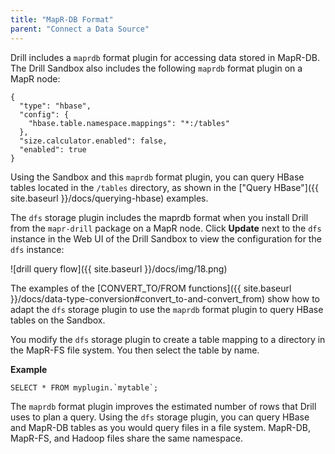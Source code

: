 ```yaml
---
title: "MapR-DB Format"
parent: "Connect a Data Source"
---
```

Drill includes a `maprdb` format plugin for accessing data stored in MapR-DB. The Drill Sandbox also includes the following `maprdb` format plugin on a MapR node:

    {
      "type": "hbase",
      "config": {
        "hbase.table.namespace.mappings": "*:/tables"
      },
      "size.calculator.enabled": false,
      "enabled": true
    }

Using the Sandbox and this `maprdb` format plugin, you can query HBase tables located in the `/tables` directory, as shown in the ["Query HBase"]({{ site.baseurl }}/docs/querying-hbase) examples.

The `dfs` storage plugin includes the maprdb format when you install Drill from the `mapr-drill` package on a MapR node. Click **Update** next to the `dfs` instance
in the Web UI of the Drill Sandbox to view the configuration for the `dfs` instance:

![drill query flow]({{ site.baseurl }}/docs/img/18.png)


The examples of the [CONVERT_TO/FROM functions]({{ site.baseurl }}/docs/data-type-conversion#convert_to-and-convert_from) show how to adapt the `dfs` storage plugin to use the `maprdb` format plugin to query HBase tables on the Sandbox.

You modify the `dfs` storage plugin to create a table mapping to a directory in the MapR-FS file system. You then select the table by name.

**Example**

    SELECT * FROM myplugin.`mytable`;

The `maprdb` format plugin improves the
estimated number of rows that Drill uses to plan a query. Using the `dfs` storage plugin, you can query HBase and MapR-DB tables as you would query files in a file system. MapR-DB, MapR-FS, and Hadoop files share the same namespace.

